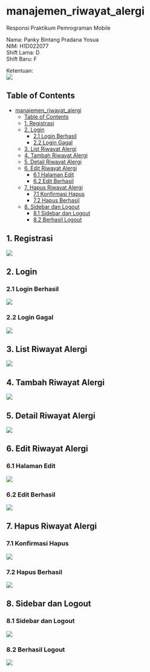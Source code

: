 # manajemen_riwayat_alergi

Responsi Praktikum Pemrograman Mobile

Nama: Panky Bintang Pradana Yosua <br>
NIM: H1D022077 <br>
Shift Lama: D <br>
Shift Baru: F <br>

Ketentuan: <br>
![](/snapshots/ketentuan.jpg)

## Table of Contents

- [manajemen_riwayat_alergi](#manajemen_riwayat_alergi)
  - [Table of Contents](#table-of-contents)
  - [1. Registrasi](#1-registrasi)
  - [2. Login](#2-login)
    - [2.1 Login Berhasil](#21-login-berhasil)
    - [2.2 Login Gagal](#22-login-gagal)
  - [3. List Riwayat Alergi](#3-list-riwayat-alergi)
  - [4. Tambah Riwayat Alergi](#4-tambah-riwayat-alergi)
  - [5. Detail Riwayat Alergi](#5-detail-riwayat-alergi)
  - [6. Edit Riwayat Alergi](#6-edit-riwayat-alergi)
    - [6.1 Halaman Edit](#61-halaman-edit)
    - [6.2 Edit Berhasil](#62-edit-berhasil)
  - [7. Hapus Riwayat Alergi](#7-hapus-riwayat-alergi)
    - [7.1 Konfirmasi Hapus](#71-konfirmasi-hapus)
    - [7.2 Hapus Berhasil](#72-hapus-berhasil)
  - [8. Sidebar dan Logout](#8-sidebar-dan-logout)
    - [8.1 Sidebar dan Logout](#81-sidebar-dan-logout)
    - [8.2 Berhasil Logout](#82-berhasil-logout)

## 1. Registrasi

![](/snapshots/registrasi.png)

## 2. Login

### 2.1 Login Berhasil

![](/snapshots/login%20beneran.png)

### 2.2 Login Gagal

![](/snapshots/login%20gagal.png)

## 3. List Riwayat Alergi

![](/snapshots/list%20riwayat%20alergi.png)

## 4. Tambah Riwayat Alergi

![](/snapshots/tambah%20riwayat%20alergi.png)

## 5. Detail Riwayat Alergi

![](/snapshots/detail%20riwayat%20alergi.png)

## 6. Edit Riwayat Alergi

### 6.1 Halaman Edit

![](/snapshots/ubah.png)

### 6.2 Edit Berhasil

![](/snapshots/berhasil%20ubah.png)

## 7. Hapus Riwayat Alergi

### 7.1 Konfirmasi Hapus

![](/snapshots/konfirmasi%20hapus.png)

### 7.2 Hapus Berhasil

![](/snapshots/berhasil%20hapus.png)

## 8. Sidebar dan Logout

### 8.1 Sidebar dan Logout

![](/snapshots/sidebar%20logout.png)

### 8.2 Berhasil Logout

![](/snapshots/berhasil%20logout.png)
